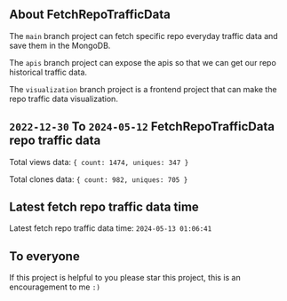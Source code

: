 ## About FetchRepoTrafficData

The `main` branch project can fetch specific repo everyday traffic data and save them in the MongoDB.

The `apis` branch project can expose the apis so that we can get our repo historical traffic data.

The `visualization` branch project is a frontend project that can make the repo traffic data visualization.

## `2022-12-30` To `2024-05-12` FetchRepoTrafficData repo traffic data

Total views data: `{ count: 1474, uniques: 347 }`

Total clones data: `{ count: 982, uniques: 705 }`

## Latest fetch repo traffic data time

Latest fetch repo traffic data time: `2024-05-13 01:06:41`

## To everyone

If this project is helpful to you please star this project, this is an encouragement to me `:)`



